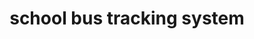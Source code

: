 ---
title: "school bus tracking system"
id: tag.id
permalink: "/tags/school%20bus%20tracking%20system"
videos: [2566,2574]
---